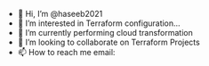 - 👋 Hi, I’m @haseeb2021
- 👀 I’m interested in Terraform configuration...
- 🌱 I’m currently performing cloud transformation
- 💞️ I’m looking to collaborate on Terraform Projects
- 📫 How to reach me email:

<!---
haseeb2021/haseeb2021 is a ✨ special ✨ repository because its `README.md` (this file) appears on your GitHub profile.
You can click the Preview link to take a look at your changes.
--->
